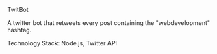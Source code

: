 TwitBot

A twitter bot that retweets every post containing the "webdevelopment" hashtag.

Technology Stack: Node.js, Twitter API
